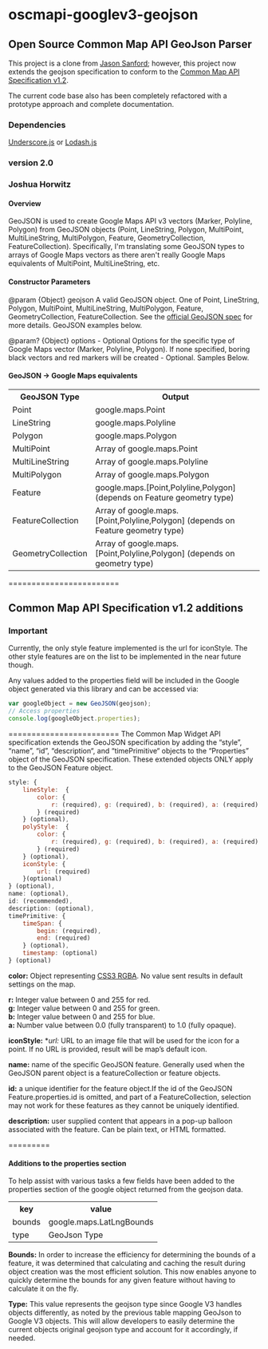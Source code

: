 oscmapi-googlev3-geojson
========================

## Open Source Common Map API GeoJson Parser

This project is a clone from [Jason Sanford](https://github.com/JasonSanford/geojson-google-maps); however, this project now extends the geojson specification to conform to the [Common Map API Specification v1.2](http://www.cmwapi.org/docs/Common_map_widget_API_v1.2.0.docx).

The current code base also has been completely refactored with a prototype approach and complete documentation.

### Dependencies

[Underscore.js](http://underscorejs.org/) or [Lodash.js](http://lodash.com/)

### version 2.0

### Joshua Horwitz

#### Overview
GeoJSON is used to create Google Maps API v3 vectors (Marker, Polyline, Polygon) from GeoJSON objects (Point, LineString, Polygon, MultiPoint, MultiLineString, MultiPolygon, Feature, GeometryCollection, FeatureCollection). Specifically, I'm translating some GeoJSON types to arrays of Google Maps vectors as there aren't really Google Maps equivalents of MultiPoint, MultiLineString, etc.

#### Constructor Parameters
@param {Object} geojson
A valid GeoJSON object. One of Point, LineString, Polygon, MultiPoint, MultiLineString, MultiPolygon, Feature, GeometryCollection, FeatureCollection. See the [official GeoJSON spec](http://geojson.org) for more details. GeoJSON examples below.

@param? {Object} options - Optional
Options for the specific type of Google Maps vector (Marker, Polyline, Polygon). If none specified, boring black vectors and red markers will be created - Optional. Samples Below.

#### GeoJSON -> Google Maps equivalents
<table>
<tr><th>GeoJSON Type</th><th>Output</th></tr>
<tr><td>Point</td><td>google.maps.Point</td></tr>
<tr><td>LineString</td><td>google.maps.Polyline</td></tr>
<tr><td>Polygon</td><td>google.maps.Polygon</td></tr>
<tr><td>MultiPoint</td><td>Array of google.maps.Point</td></tr>
<tr><td>MultiLineString</td><td>Array of google.maps.Polyline</td></tr>
<tr><td>MultiPolygon</td><td>Array of google.maps.Polygon</td></tr>
<tr><td>Feature</td><td>google.maps.[Point,Polyline,Polygon] (depends on Feature geometry type)</td></tr>
<tr><td>FeatureCollection</td><td>Array of google.maps.[Point,Polyline,Polygon] (depends on Feature geometry type)</td></tr>
<tr><td>GeometryCollection</td><td>Array of google.maps.[Point,Polyline,Polygon] (depends on geometry type)</td></tr>
</table>

========================
## Common Map API Specification v1.2 additions

### Important

Currently, the only style feature implemented is the url for iconStyle. The other style features are on the list to be implemented in the near future though.

Any values added to the properties field will be included in the Google object generated via this library and can be accessed via:
```javascript
var googleObject = new GeoJSON(geojson);
// Access properties
console.log(googleObject.properties);
```

========================
The Common Map Widget API specification extends the GeoJSON specification by adding the “style”, “name”, “id”, “description“, and “timePrimitive“ objects to the “Properties” object of the GeoJSON specification.  These extended objects ONLY apply to the GeoJSON Feature object.
```javascript
style: {
	lineStyle:  {
		color: {
			r: (required), g: (required), b: (required), a: (required)
		} (required)
	} (optional),
	polyStyle:  {
		color: {
			r: (required), g: (required), b: (required), a: (required)
		} (required)
	} (optional),
	iconStyle: {
		url: (required)
	}(optional)
} (optional),
name: (optional),
id: (recommended),
description: (optional),
timePrimitive: {
	timeSpan: {
		begin: (required),
		end: (required)
	} (optional),
	timestamp: (optional)
} (optional)
```

**color:**   	Object representing [CSS3 RGBA](http://www.w3.org/wiki/CSS3/Color/RGBA).  No value sent results in default settings on the map.

   **r:**	Integer value between 0 and 255 for red.<br>
   **g:**	Integer value between 0 and 255 for green.<br>
   **b:**	Integer value between 0 and 255 for blue.<br>
   **a:**	Number value between 0.0 (fully transparent) to 1.0 (fully opaque).<br>


**iconStyle:**
**url:*	URL to an image file that will be used for the icon for a point. If no URL is provided, result will be map’s default icon.

**name:** name of the specific GeoJSON feature. Generally used when the GeoJSON parent object is a featureCollection or feature objects.

**id:** a unique identifier for the feature object.If the id of the GeoJSON Feature.properties.id is omitted, and part of a FeatureCollection, selection may not work for these features as they cannot be uniquely identified.

**description:** user supplied content that appears in a pop-up balloon associated with the feature.  Can be plain text, or HTML formatted.

=========

#### Additions to the properties section

To help assist with various tasks a few fields have been added to the properties section of the google object returned from the geojson data.


<table>
<tr><th>key</th><th>value</th></tr>
<tr><td>bounds</td><td>google.maps.LatLngBounds</td></tr>
<tr><td>type</td><td>GeoJson Type</td></tr>
</table>

**Bounds:**
In order to increase the efficiency for determining the bounds of a feature, it was determined that calculating and caching the result during object creation was the most efficient solution. This now enables anyone to quickly determine the bounds for any given feature without having to calculate it on the fly.

**Type:**
This value represents the geojson type since Google V3 handles objects differently, as noted by the previous table mapping GeoJson to Google V3 objects. This will allow developers to easily determine the current objects original geojson type and account for it accordingly, if needed.
